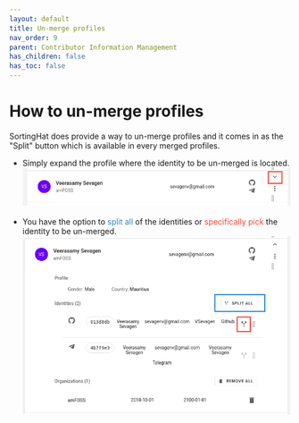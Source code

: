 ```yaml
---
layout: default
title: Un-merge profiles
nav_order: 9
parent: Contributor Information Management
has_children: false
has_toc: false
---
```


# How to un-merge profiles

SortingHat does provide a way to un-merge profiles and it comes in as the "Split" button which is available in every merged profiles.

- Simply expand the profile where the identity to be un-merged is located.<br>
  ![expand](./assets/expand.png)<br><br>
- You have the option to <span style="color:#2986cc">split all</span> of the identities or <span style="color:#f44336">specifically pick</span> the identity to be un-merged.<br>
  ![un-merge](./assets/un-merge.png)
